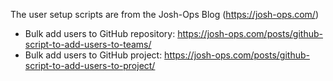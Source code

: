 The user setup scripts are from the Josh-Ops Blog (https://josh-ops.com/)
- Bulk add users to GitHub repository: https://josh-ops.com/posts/github-script-to-add-users-to-teams/ 
- Bulk add users to GitHub project: https://josh-ops.com/posts/github-script-to-add-users-to-project/